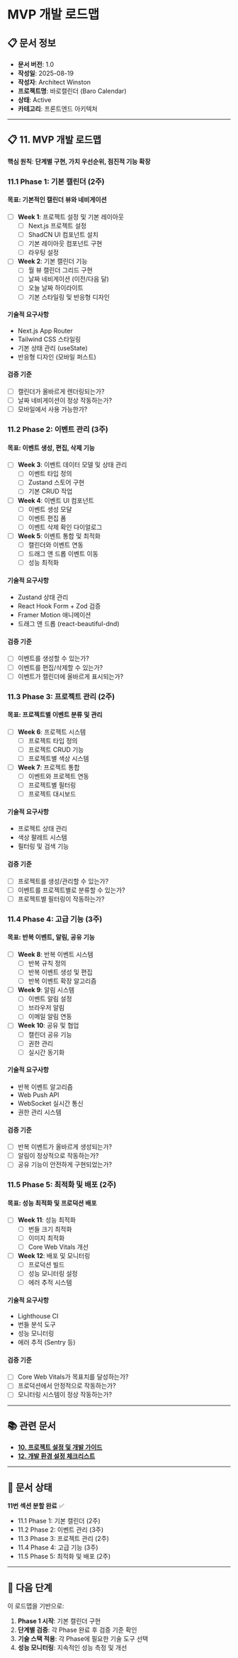 # MVP 개발 로드맵

## 📋 문서 정보
- **문서 버전**: 1.0
- **작성일**: 2025-08-19
- **작성자**: Architect Winston
- **프로젝트명**: 바로캘린더 (Baro Calendar)
- **상태**: Active
- **카테고리**: 프론트엔드 아키텍처

---

## 📋 **11. MVP 개발 로드맵**

**핵심 원칙**: **단계별 구현, 가치 우선순위, 점진적 기능 확장**

### **11.1 Phase 1: 기본 캘린더 (2주)**

#### **목표**: 기본적인 캘린더 뷰와 네비게이션
- [ ] **Week 1**: 프로젝트 설정 및 기본 레이아웃
  - [ ] Next.js 프로젝트 설정
  - [ ] ShadCN UI 컴포넌트 설치
  - [ ] 기본 레이아웃 컴포넌트 구현
  - [ ] 라우팅 설정

- [ ] **Week 2**: 기본 캘린더 기능
  - [ ] 월 뷰 캘린더 그리드 구현
  - [ ] 날짜 네비게이션 (이전/다음 달)
  - [ ] 오늘 날짜 하이라이트
  - [ ] 기본 스타일링 및 반응형 디자인

#### **기술적 요구사항**
- Next.js App Router
- Tailwind CSS 스타일링
- 기본 상태 관리 (useState)
- 반응형 디자인 (모바일 퍼스트)

#### **검증 기준**
- [ ] 캘린더가 올바르게 렌더링되는가?
- [ ] 날짜 네비게이션이 정상 작동하는가?
- [ ] 모바일에서 사용 가능한가?

### **11.2 Phase 2: 이벤트 관리 (3주)**

#### **목표**: 이벤트 생성, 편집, 삭제 기능
- [ ] **Week 3**: 이벤트 데이터 모델 및 상태 관리
  - [ ] 이벤트 타입 정의
  - [ ] Zustand 스토어 구현
  - [ ] 기본 CRUD 작업

- [ ] **Week 4**: 이벤트 UI 컴포넌트
  - [ ] 이벤트 생성 모달
  - [ ] 이벤트 편집 폼
  - [ ] 이벤트 삭제 확인 다이얼로그

- [ ] **Week 5**: 이벤트 통합 및 최적화
  - [ ] 캘린더와 이벤트 연동
  - [ ] 드래그 앤 드롭 이벤트 이동
  - [ ] 성능 최적화

#### **기술적 요구사항**
- Zustand 상태 관리
- React Hook Form + Zod 검증
- Framer Motion 애니메이션
- 드래그 앤 드롭 (react-beautiful-dnd)

#### **검증 기준**
- [ ] 이벤트를 생성할 수 있는가?
- [ ] 이벤트를 편집/삭제할 수 있는가?
- [ ] 이벤트가 캘린더에 올바르게 표시되는가?

### **11.3 Phase 3: 프로젝트 관리 (2주)**

#### **목표**: 프로젝트별 이벤트 분류 및 관리
- [ ] **Week 6**: 프로젝트 시스템
  - [ ] 프로젝트 타입 정의
  - [ ] 프로젝트 CRUD 기능
  - [ ] 프로젝트별 색상 시스템

- [ ] **Week 7**: 프로젝트 통합
  - [ ] 이벤트와 프로젝트 연동
  - [ ] 프로젝트별 필터링
  - [ ] 프로젝트 대시보드

#### **기술적 요구사항**
- 프로젝트 상태 관리
- 색상 팔레트 시스템
- 필터링 및 검색 기능

#### **검증 기준**
- [ ] 프로젝트를 생성/관리할 수 있는가?
- [ ] 이벤트를 프로젝트별로 분류할 수 있는가?
- [ ] 프로젝트별 필터링이 작동하는가?

### **11.4 Phase 4: 고급 기능 (3주)**

#### **목표**: 반복 이벤트, 알림, 공유 기능
- [ ] **Week 8**: 반복 이벤트 시스템
  - [ ] 반복 규칙 정의
  - [ ] 반복 이벤트 생성 및 편집
  - [ ] 반복 이벤트 확장 알고리즘

- [ ] **Week 9**: 알림 시스템
  - [ ] 이벤트 알림 설정
  - [ ] 브라우저 알림
  - [ ] 이메일 알림 연동

- [ ] **Week 10**: 공유 및 협업
  - [ ] 캘린더 공유 기능
  - [ ] 권한 관리
  - [ ] 실시간 동기화

#### **기술적 요구사항**
- 반복 이벤트 알고리즘
- Web Push API
- WebSocket 실시간 통신
- 권한 관리 시스템

#### **검증 기준**
- [ ] 반복 이벤트가 올바르게 생성되는가?
- [ ] 알림이 정상적으로 작동하는가?
- [ ] 공유 기능이 안전하게 구현되었는가?

### **11.5 Phase 5: 최적화 및 배포 (2주)**

#### **목표**: 성능 최적화 및 프로덕션 배포
- [ ] **Week 11**: 성능 최적화
  - [ ] 번들 크기 최적화
  - [ ] 이미지 최적화
  - [ ] Core Web Vitals 개선

- [ ] **Week 12**: 배포 및 모니터링
  - [ ] 프로덕션 빌드
  - [ ] 성능 모니터링 설정
  - [ ] 에러 추적 시스템

#### **기술적 요구사항**
- Lighthouse CI
- 번들 분석 도구
- 성능 모니터링
- 에러 추적 (Sentry 등)

#### **검증 기준**
- [ ] Core Web Vitals가 목표치를 달성하는가?
- [ ] 프로덕션에서 안정적으로 작동하는가?
- [ ] 모니터링 시스템이 정상 작동하는가?

---

## 📚 **관련 문서**

- [**10. 프로젝트 설정 및 개발 가이드**](./10-project-setup-guide.md)
- [**12. 개발 환경 설정 체크리스트**](./12-development-checklist.md)

---

## 📝 **문서 상태**

**11번 섹션 분할 완료** ✅
- 11.1 Phase 1: 기본 캘린더 (2주)
- 11.2 Phase 2: 이벤트 관리 (3주)
- 11.3 Phase 3: 프로젝트 관리 (2주)
- 11.4 Phase 4: 고급 기능 (3주)
- 11.5 Phase 5: 최적화 및 배포 (2주)

---

## 🎯 **다음 단계**

이 로드맵을 기반으로:
1. **Phase 1 시작**: 기본 캘린더 구현
2. **단계별 검증**: 각 Phase 완료 후 검증 기준 확인
3. **기술 스택 적용**: 각 Phase에 필요한 기술 도구 선택
4. **성능 모니터링**: 지속적인 성능 측정 및 개선

